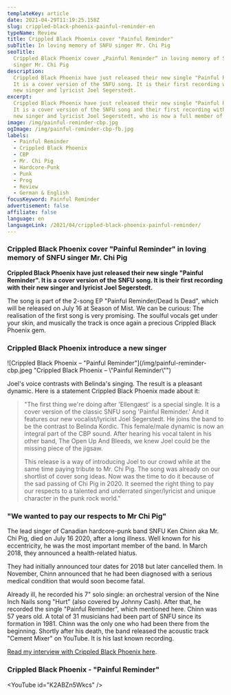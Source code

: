 ```yaml
---
templateKey: article
date: 2021-04-29T11:19:25.158Z
slug: crippled-black-phoenix-painful-reminder-en
typeName: Review
title: Crippled Black Phoenix cover "Painful Reminder"
subTitle: In loving memory of SNFU singer Mr. Chi Pig
seoTitle:
  Crippled Black Phoenix cover „Painful Reminder“ in loving memory of SNFU
  singer Mr. Chi Pig
description:
  Crippled Black Phoenix have just released their new single "Painful Reminder".
  It is a cover version of the SNFU song. It is their first recording with their
  new singer and lyricist Joel Segerstedt.
excerpt:
  Crippled Black Phoenix have just released their new single "Painful Reminder".
  It is a cover version of the SNFU song and their first recording with their
  new singer and lyricist Joel Segerstedt, who is now a full member of the band.
image: /img/painful-reminder-cbp.jpg
ogImage: /img/painful-reminder-cbp-fb.jpg
labels:
  - Painful Reminder
  - Crippled Black Phoenix
  - CBP
  - Mr. Chi Pig
  - Hardcore-Punk
  - Punk
  - Prog
  - Review
  - German & English
focusKeyword: Painful Reminder
advertisement: false
affiliate: false
language: en
languageLink: /2021/04/crippled-black-phoenix-painful-reminder/
---
```


### Crippled Black Phoenix cover "Painful Reminder" in loving memory of SNFU singer Mr. Chi Pig

**Crippled Black Phoenix have just released their new single "Painful Reminder".
It is a cover version of the SNFU song. It is their first recording with their
new singer and lyricist Joel Segerstedt.**

The song is part of the 2-song EP "Painful Reminder/Dead Is Dead", which will be
released on July 16 at Season of Mist. We can be curious: The realisation of the
first song is very promising. The soulful vocals get under your skin, and
musically the track is once again a precious Crippled Black Phoenix gem.

### Crippled Black Phoenix introduce a new singer

![Crippled Black Phoenix – "Painful Reminder"](/img/painful-reminder-cbp.jpeg
"Crippled Black Phoenix – \\"Painful Reminder\\"")

Joel's voice contrasts with Belinda's singing. The result is a pleasant dynamic.
Here is a statement Crippled Black Phoenix made about it:

> "The first thing we're doing after 'Ellengæst' is a special single. It is a
> cover version of the classic SNFU song 'Painful Reminder.' And it features our
> new vocalist/lyricist Joel Segerstedt. He joins the band to be the contrast to
> Belinda Kordic. This female/male dynamic is now an integral part of the CBP
> sound. After hearing his vocal talent in his other band, The Open Up And
> Bleeds, we knew Joel could be the missing piece of the jigsaw.
>
> This release is a way of introducing Joel to our crowd while at the same time
> paying tribute to Mr. Chi Pig. The song was already on our shortlist of cover
> song ideas. Now was the time to do it because of the sad passing of Chi Pig
> in 2020. It seemed the right thing to pay our respects to a talented and
> underrated singer/lyricist and unique character in the punk rock world."

### "We wanted to pay our respects to Mr Chi Pig"

The lead singer of Canadian hardcore-punk band SNFU Ken Chinn aka Mr. Chi Pig,
died on July 16 2020, after a long illness. Well known for his eccentricity, he
was the most important member of the band. In March 2018, they announced a
health-related hiatus.

They had initially announced tour dates for 2018 but later cancelled them. In
November, Chinn announced that he had been diagnosed with a serious medical
condition that would soon become fatal.

Already ill, he recorded his 7" solo single: an orchestral version of the Nine
Inch Nails song "Hurt" (also covered by Johnny Cash). After that, he recorded
the single "Painful Reminder", which mentioned here. Chinn was 57 years old. A
total of 31 musicians had been part of SNFU since its formation in 1981. Chinn
was the only one who had been there from the beginning. Shortly after his death,
the band released the acoustic track "Cement Mixer" on YouTube. It is his last
known recording.

[Read my interview with Crippled Black Phoenix here](http://cardamonchai.com/2020/12/crippled-black-phoenix-interview/).

### Crippled Black Phoenix - "Painful Reminder"

<YouTube id="K2ABZn5Wkcs" />
